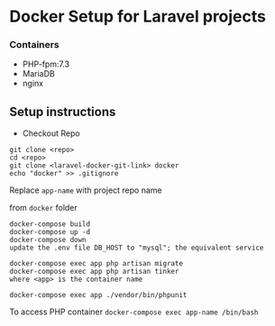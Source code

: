 # Docker Setup for Laravel projects

### Containers
- PHP-fpm:7.3
- MariaDB
- nginx

## Setup instructions

* Checkout Repo

```
git clone <repo>
cd <repo>
git clone <laravel-docker-git-link> docker
echo "docker" >> .gitignore
```

Replace ```app-name``` with project repo name

from ```docker``` folder

```
docker-compose build
docker-compose up -d
docker-compose down
update the .env file DB_HOST to "mysql"; the equivalent service

docker-compose exec app php artisan migrate
docker-compose exec app php artisan tinker
where <app> is the container name

docker-compose exec app ./vendor/bin/phpunit
```

To access PHP container
```docker-compose exec app-name /bin/bash```
